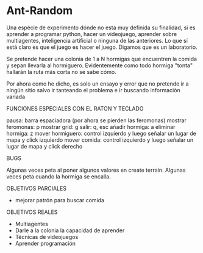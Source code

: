 # Ant-Random

Una espécie de experimento dónde no esta muy definida su finalidad, 
si es aprender a programar python, hacer un videojuego, aprender sobre multiagentes,
inteligencia artificial o ninguna de las anteriores. Lo que sí está claro es que
el juego es hacer el juego. Digamos que es un laboratorio.


Se pretende hacer una colonia de 1 a N hormigas que encuentren la comida y sepan llevarla
al hormiguero. Evidentemente como todo hormiga "tonta" hallarán la ruta más corta no se
sabe cómo.

Por ahora como he dicho, es solo un ensayo y error que no pretende ir a ningún sitio salvo 
ir tanteando el problema e ir buscando información variada

FUNCIONES ESPECIALES CON EL RATON Y TECLADO

pausa: barra espaciadora (por ahora se pierden las feromonas)
mostrar feromonas: p
mostrar grid: g
salir: q, esc
añadir hormiga: a
eliminar hormiga: z
mover hormiguero: control izquierdo y luego señalar un lugar de mapa y click izquierdo
mover comida: control izquierdo y luego señalar un lugar de mapa y click derecho

BUGS

Algunas veces peta al poner algunos valores en create terrain.
Algunas veces peta cuando la hormiga se encalla.

OBJETIVOS PARCIALES 

- mejorar patrón para buscar comida

OBJETIVOS REALES

- Multiagentes
- Darle a la colonia la capacidad de aprender
- Técnicas de videojuegos
- Aprender programación
